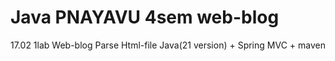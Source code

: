 # Java PNAYAVU 4sem web-blog
17.02 1lab
Web-blog Parse Html-file
Java(21 version) + Spring MVC + maven
